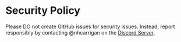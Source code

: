 # Security Policy

Please DO not create GitHub issues for security issues. Instead, report responsibly by contacting @nhcarrigan on the [Discord Server](http://chat.nhcarrigan.com).
